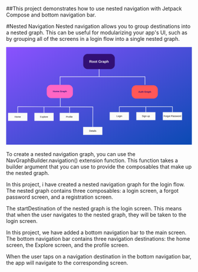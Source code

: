 ##This project demonstrates how to use nested navigation with Jetpack Compose and bottom navigation bar.


#Nested Navigation
Nested navigation allows you to group destinations into a nested graph. This can be useful for modularizing your app's UI, such as by grouping all of the screens in a login flow into a single nested graph.

![Project flow](https://github.com/satyajitdas95/satyajitdas95/blob/main/imageForReadme/NestedNav.png?raw=true)

To create a nested navigation graph, you can use the NavGraphBuilder.navigation() extension function. This function takes a builder argument that you can use to provide the composables that make up the nested graph.

In this project, i have created a nested navigation graph for the login flow. The nested graph contains three composables: a login screen, a forgot password screen, and a registration screen.

The startDestination of the nested graph is the login screen. This means that when the user navigates to the nested graph, they will be taken to the login screen.

In this project, we have added a bottom navigation bar to the main screen. The bottom navigation bar contains three navigation destinations: the home screen, the Explore screen, and the profile screen.

When the user taps on a navigation destination in the bottom navigation bar, the app will navigate to the corresponding screen.


